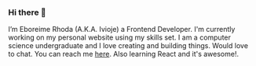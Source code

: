 ### Hi there 👋
I’m Eboreime Rhoda (A.K.A. Ivioje) a Frontend Developer. I'm currently working on my personal website using my skills set. I am a computer science undergraduate and I love creating and building things. Would love to chat. You can reach me [here](https://twitter.com/EboreimeR). Also learning React and it's awesome!.
